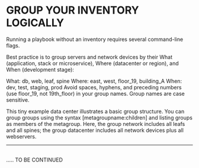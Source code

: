 # GROUP YOUR INVENTORY LOGICALLY
Running a playbook without an inventory requires several command-line flags.

Best practice is to group servers and network devices by their What (application, stack or microservice), Where (datacenter or region), and When (development stage):

What: db, web, leaf, spine
Where: east, west, floor_19, building_A
When: dev, test, staging, prod
Avoid spaces, hyphens, and preceding numbers (use floor_19, not 19th_floor) in your group names. Group names are case sensitive.

This tiny example data center illustrates a basic group structure. You can group groups using the syntax [metagroupname:children] and listing groups as members of the metagroup. Here, the group network includes all leafs and all spines; the group datacenter includes all network devices plus all webservers.


<hr>
<br/>
..... TO BE CONTINUED